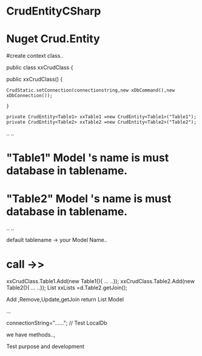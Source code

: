 # CrudEntityCSharp

# Nuget Crud.Entity

#create context class.. 

public class xxCrudClass 
{

  public xxCrudClass()
  	{
   
	CrudStatic.setConnection(connectionstring,new xDbCommand(),new xDbConnection());

	}
	
   	private CrudEntity<Table1> xxTable1 =new CrudEntity<Table1>("Table1");
	private CrudEntity<Table2> xxTable2 =new CrudEntity<Table2>("Table2");
	
..
..

# "Table1" Model 's name is must database in tablename.
# "Table2" Model 's name is must database in tablename.
..
..

default tablename -> your Model Name..

# call ->>

xxCrudClass.Table1.Add(new Table1(){ ... ..});
xxCrudClass.Table2.Add(new Table2(){ ... ..});
List<Table2> xxLists =d.Table2.getJoin<Table1>();

Add ,Remove,Update,getJoin
return List Model 


...


connectionString="......"; // Test LocalDb

we have methods..,


Test purpose and development


